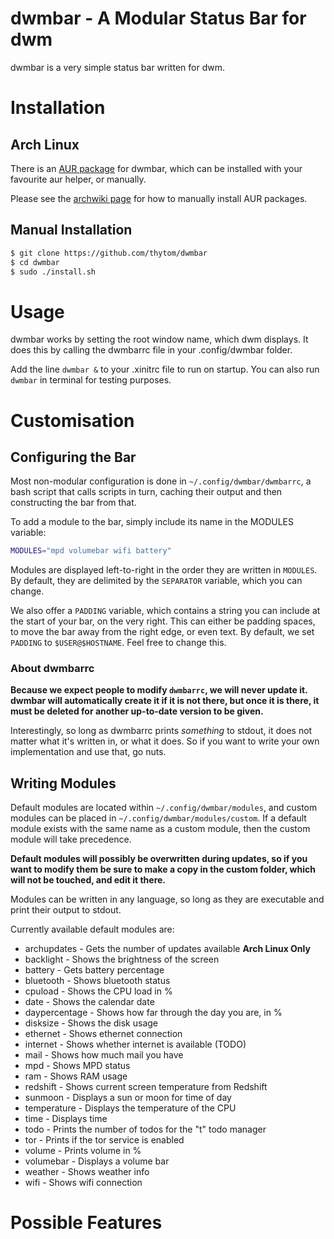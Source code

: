 dwmbar - A Modular Status Bar for dwm
=====================================

dwmbar is a very simple status bar written for dwm.

# Installation

## Arch Linux

There is an [AUR package](https://aur.archlinux.org/packages/dwmbar) for
dwmbar, which can be installed with your favourite aur helper, or manually.

Please see the [archwiki
page](https://wiki.archlinux.org/index.php/Arch_User_Repository#Installing_packages)
for how to manually install AUR packages.

## Manual Installation

```bash
$ git clone https://github.com/thytom/dwmbar
$ cd dwmbar
$ sudo ./install.sh
```
# Usage

dwmbar works by setting the root window name, which dwm displays. It does this
by calling the dwmbarrc file in your .config/dwmbar folder.

Add the line `dwmbar &` to your .xinitrc file to run on startup. You can also
run `dwmbar` in terminal for testing purposes.

# Customisation

## Configuring the Bar

Most non-modular configuration is done in `~/.config/dwmbar/dwmbarrc`, a bash
script that calls scripts in turn, caching their output and then constructing
the bar from that.

To add a module to the bar, simply include its name in the MODULES variable:

```bash
MODULES="mpd volumebar wifi battery"
```

Modules are displayed left-to-right in the order they are written in `MODULES`.
By default, they are delimited by the `SEPARATOR` variable, which you can
change.

We also offer a `PADDING` variable, which contains a string you can include at
the start of your bar, on the very right. This can either be padding spaces, to
move the bar away from the right edge, or even text. By default, we set
`PADDING` to `$USER@$HOSTNAME`. Feel free to change this.

### About dwmbarrc

**Because we expect people to modify `dwmbarrc`, we will never update it.
dwmbar will automatically create it if it is not there, but once it is there,
it must be deleted for another up-to-date version to be given.**

Interestingly, so long as dwmbarrc prints *something* to stdout, it does not
matter what it's written in, or what it does. So if you want to write your own
implementation and use that, go nuts.

## Writing Modules

Default modules are located within `~/.config/dwmbar/modules`, and custom
modules can be placed in `~/.config/dwmbar/modules/custom`. If a default module
exists with the same name as a custom module, then the custom module will take
precedence.

**Default modules will possibly be overwritten during updates, so if you want
to modify them be sure to make a copy in the custom folder, which will not be
touched, and edit it there.**

Modules can be written in any language, so long as they are executable and
print their output to stdout.

Currently available default modules are:
- archupdates		- Gets the number of updates available **Arch Linux Only**
- backlight			- Shows the brightness of the screen
- battery			- Gets battery percentage
- bluetooth			- Shows bluetooth status
- cpuload			- Shows the CPU load in %
- date				- Shows the calendar date
- daypercentage		- Shows how far through the day you are, in %
- disksize			- Shows the disk usage
- ethernet			- Shows ethernet connection
- internet			- Shows whether internet is available (TODO)
- mail				- Shows how much mail you have
- mpd				- Shows MPD status
- ram				- Shows RAM usage
- redshift			- Shows current screen temperature from Redshift
- sunmoon			- Displays a sun or moon for time of day
- temperature		- Displays the temperature of the CPU
- time				- Displays time
- todo				- Prints the number of todos for the "t" todo manager
- tor				- Prints if the tor service is enabled
- volume			- Prints volume in %
- volumebar			- Displays a volume bar
- weather			- Shows weather info
- wifi				- Shows wifi connection

# Possible Features

